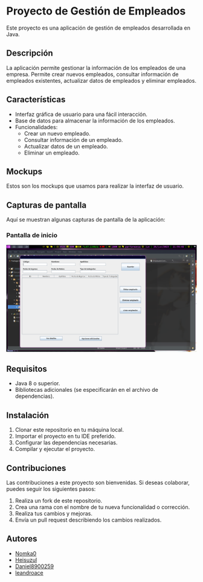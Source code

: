 # Proyecto de Gestión de Empleados

Este proyecto es una aplicación de gestión de empleados desarrollada en Java.

## Descripción

La aplicación permite gestionar la información de los empleados de una empresa. Permite crear nuevos empleados, consultar información de empleados existentes, actualizar datos de empleados y eliminar empleados.

## Características

- Interfaz gráfica de usuario para una fácil interacción.
- Base de datos para almacenar la información de los empleados.
- Funcionalidades:
  - Crear un nuevo empleado.
  - Consultar información de un empleado.
  - Actualizar datos de un empleado.
  - Eliminar un empleado.

## Mockups

Estos son los mockups que usamos para realizar la interfaz de usuario.

## Capturas de pantalla

Aquí se muestran algunas capturas de pantalla de la aplicación:

### Pantalla de inicio
![Pantalla de inicio](/images/screenshots/screenshot_interfaz.png)

## Requisitos

- Java 8 o superior.
- Bibliotecas adicionales (se especificarán en el archivo de dependencias).

## Instalación

1. Clonar este repositorio en tu máquina local.
2. Importar el proyecto en tu IDE preferido.
3. Configurar las dependencias necesarias.
4. Compilar y ejecutar el proyecto.

## Contribuciones

Las contribuciones a este proyecto son bienvenidas. Si deseas colaborar, puedes seguir los siguientes pasos:

1. Realiza un fork de este repositorio.
2. Crea una rama con el nombre de tu nueva funcionalidad o corrección.
3. Realiza tus cambios y mejoras.
4. Envía un pull request describiendo los cambios realizados.

## Autores

- [Nomka0](https://github.com/Nomka0)
- [Heisuzul](https://github.com/heisuzul)
- [Daniel8900259](https://github.com/Daniel8900259)
- [leandroace](https://github.com/leandroace)
